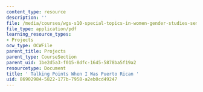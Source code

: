 ```yaml
---
content_type: resource
description: ''
file: /media/courses/wgs-s10-special-topics-in-women-gender-studies-seminar-latina-womens-voices-spring-2010/869029845822177b7958a2eb0cd49247_MITWGS_S10S10_tp_ptocan.pdf
file_type: application/pdf
learning_resource_types:
- Projects
ocw_type: OCWFile
parent_title: Projects
parent_type: CourseSection
parent_uid: 1be2d5a3-f015-8dfc-1645-5878ba5f19a2
resourcetype: Document
title: ' Talking Points When I Was Puerto Rican '
uid: 86902984-5822-177b-7958-a2eb0cd49247
---
```

